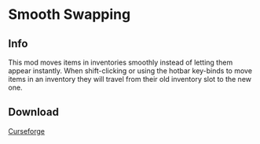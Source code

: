 # Smooth Swapping

## Info

This mod moves items in inventories smoothly instead of letting them appear instantly.
When shift-clicking or using the hotbar key-binds to move items in an inventory they will travel from their old inventory slot to the new one.

## Download

[Curseforge](https://www.curseforge.com/minecraft/mc-mods/smooth-swapping)
